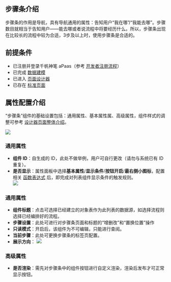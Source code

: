 
## **步骤条介绍**
 步骤条的作用是导航，具有导航通用的属性：告知用户“我在哪”/“我能去哪”。步骤数目就相当于告知用户——能去哪或者说流程中将要经历什么。所以，步骤条出现在比较长的流程中较为合适，3步及以上时，使用步骤条是合适的。

## **前提条件**  
- 已注册并登录千帆神笔 aPaas（参考 [开发者注册流程](https://cloud.tencent.com/document/product/1365/68054)）
- 已完成 [数据建模](https://cloud.tencent.com/document/product/1365/67951)
- 已进入 [页面设计器](https://cloud.tencent.com/document/product/1365/67961)
- 已存在 [标准页面](https://cloud.tencent.com/document/product/1365/67961)


## **属性配置介绍**
“步骤条”组件的基础设置包括：通用属性、基本属性属、高级属性，组件样式的调整可参考 [设计器页面整体介绍](https://cloud.tencent.com/document/product/1365/67961#.E5.8F.B3.E4.BE.A7.E5.B1.9E.E6.80.A7.E9.9D.A2.E6.9D.BF)。

![](https://qcloudimg.tencent-cloud.cn/raw/0b9477aaae1739f5d439c48eb284180b.png)  

### **通用属性**
- **组件 ID**：自生成的 ID，此处不做举例，用户可自行更改（请勿与系统已有 ID 重复）。  
- **是否显示**：属性面板中选择**基本属性**/**显示条件**/**按钮开启**/**最右侧小图标**，配置相关 [函数表达式](https://cloud.tencent.com/document/product/1365/67905) 后，即完成对列表组件显示条件的触发规则。  
![](https://qcloudimg.tencent-cloud.cn/raw/031c4dcaf01fac8777605f6f17bcfb3d.png)  

### **通用属性**
- **组件标题**：点击可选择已经建立的对象表作为此列表的数据源，如选择流程则选择已经编排好的流程。 
- **步骤设置**：此处可进行对步骤条页面和标题的“增删改”和“置换位置”操作
- **只读模式**：开启后，该组件为不可编辑，只能进行查阅。  
- **当前步骤**：此处可更换步骤条的标签页配置。  
- **展示方向**：
![](https://qcloudimg.tencent-cloud.cn/raw/b18ef0686e833613b6b7748fb08adaf1.png)  

### **高级属性**
- **是否渲染**：需先对步骤条中的组件按钮进行自定义渲染，渲染后发布才可正常显示按钮。
